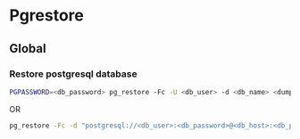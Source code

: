 # Pgrestore

## Global

### Restore postgresql database

```sh
PGPASSWORD=<db_password> pg_restore -Fc -U <db_user> -d <db_name> <dump_file>
```

OR

```sh
pg_restore -Fc -d "postgresql://<db_user>:<db_password>@<db_host>:<db_port>/<db_name>" <dump_file>
```
